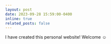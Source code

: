 ```yaml
---
layout: post
date: 2023-09-28 15:59:00-0400
inline: true
related_posts: false
---
```


I have created this personal website! Welcome ☺️ 

